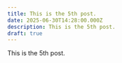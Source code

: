 ```yaml
---
title: This is the 5th post.
date: 2025-06-30T14:28:00.000Z
description: This is the 5th post.
draft: true
---
```

This is the 5th post.
